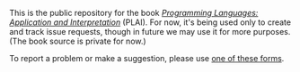 This is the public repository for the book [*Programming Languages: Application and Interpretation*](https://plai.org/) (PLAI). For now, it's being used only to create and track issue requests, though in future we may use it for more purposes. (The book source is private for now.)

To report a problem or make a suggestion, please use [one of these forms](issues/new/choose).
